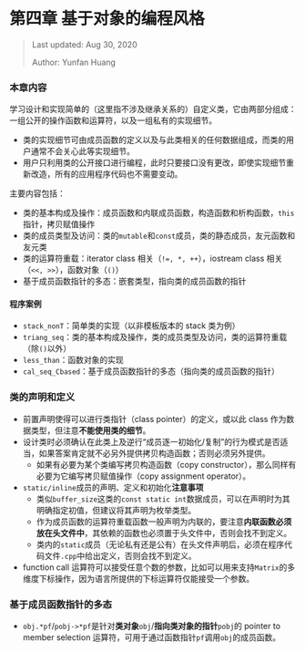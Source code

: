 # 第四章 基于对象的编程风格

> Last updated: Aug 30, 2020
>
> Author: Yunfan Huang

### 本章内容

学习设计和实现简单的（这里指不涉及继承关系的）自定义类，它由两部分组成：一组公开的操作函数和运算符，以及一组私有的实现细节。

* 类的实现细节可由成员函数的定义以及与此类相关的任何数据组成，而类的用户通常不会关心此等实现细节。
* 用户只利用类的公开接口进行编程，此时只要接口没有更改，即使实现细节重新改造，所有的应用程序代码也不需要变动。

主要内容包括：

* 类的基本构成及操作：成员函数和内联成员函数，构造函数和析构函数，`this`指针，拷贝赋值操作
* 类的成员类型及访问：类的`mutable`和`const`成员，类的静态成员，友元函数和友元类
* 类的运算符重载：iterator class 相关（`!=, *, ++`），iostream class 相关（`<<, >>`），函数对象（`()`）
* 基于成员函数指针的多态：嵌套类型，指向类的成员函数的指针

#### 程序案例

* `stack_nonT`：简单类的实现（以非模板版本的 stack 类为例）
* `triang_seq`：类的基本构成及操作，类的成员类型及访问，类的运算符重载（除`()`以外）
* `less_than`：函数对象的实现
* `cal_seq_Cbased`：基于成员函数指针的多态（指向类的成员函数的指针）

### 类的声明和定义

* 前置声明使得可以进行类指针（class pointer）的定义，或以此 class 作为数据类型，但注意**不能使用类的细节**。
* 设计类时必须确认在此类上及逆行“成员逐一初始化/复制”的行为模式是否适当，如果答案肯定就不必另外提供拷贝构造函数；否则必须另外提供。
  * 如果有必要为某个类编写拷贝构造函数（copy constructor），那么同样有必要为它编写拷贝赋值操作（copy assignment operator）。
* `static/inline`成员的声明、定义和初始化**注意事项**
  * 类似`buffer_size`这类的`const static int`数据成员，可以在声明时为其明确指定初值，但建议将其声明为枚举类型。
  * 作为成员函数的运算符重载函数一般声明为内联的，要注意**内联函数必须放在头文件中**，其依赖的函数也必须置于头文件中，否则会找不到定义。
  * 类内的`static`成员（无论私有还是公有）在头文件声明后，必须在程序代码文件`.cpp`中给出定义，否则会找不到定义。
* function call 运算符可以接受任意个数的参数，比如可以用来支持`Matrix`的多维度下标操作，因为语言所提供的下标运算符仅能接受一个参数。

### 基于成员函数指针的多态

* `obj.*pf`/`pobj->*pf`是针对**类对象**`obj`/**指向类对象的指针**`pobj`的 pointer to member selection 运算符，可用于通过函数指针`pf`调用`obj`的成员函数。